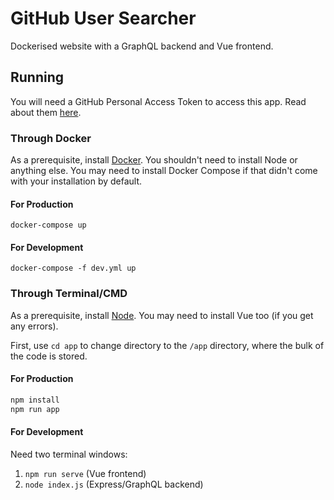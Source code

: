# GitHub User Searcher

Dockerised website with a GraphQL backend and Vue frontend.

## Running

You will need a GitHub Personal Access Token to access this app. Read about them [here](https://help.github.com/en/articles/creating-a-personal-access-token-for-the-command-line).

### Through Docker

As a prerequisite, install [Docker](./Install-Docker.md). You shouldn't need to install Node or anything else. You may need to install Docker Compose if that didn't come with your installation by default.

#### For Production

`docker-compose up`

#### For Development

`docker-compose -f dev.yml up`

### Through Terminal/CMD

As a prerequisite, install [Node](https://nodejs.org/en/). You may need to install Vue too (if you get any errors).

First, use `cd app` to change directory to the `/app` directory, where the bulk of the code is stored.

#### For Production

```bash
npm install
npm run app
```

#### For Development

Need two terminal windows:

1. `npm run serve` (Vue frontend)
2. `node index.js` (Express/GraphQL backend)